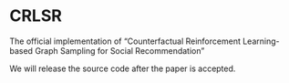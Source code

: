 # CRLSR
The official implementation of “Counterfactual Reinforcement Learning-based Graph Sampling for Social Recommendation”

We will release the source code after the paper is accepted.
